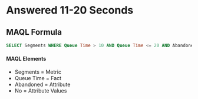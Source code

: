 # Answered 11-20 Seconds

## MAQL Formula

```sql
SELECT Segments WHERE Queue Time > 10 AND Queue Time <= 20 AND Abandoned = No
```

#### MAQL Elements

- Segments = Metric
- Queue Time = Fact
- Abandoned = Attribute
- No = Attribute Values
